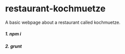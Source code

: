 # restaurant-kochmuetze
A basic webpage about a restaurant called kochmuetze.

##### 1. npm i
##### 2. grunt
